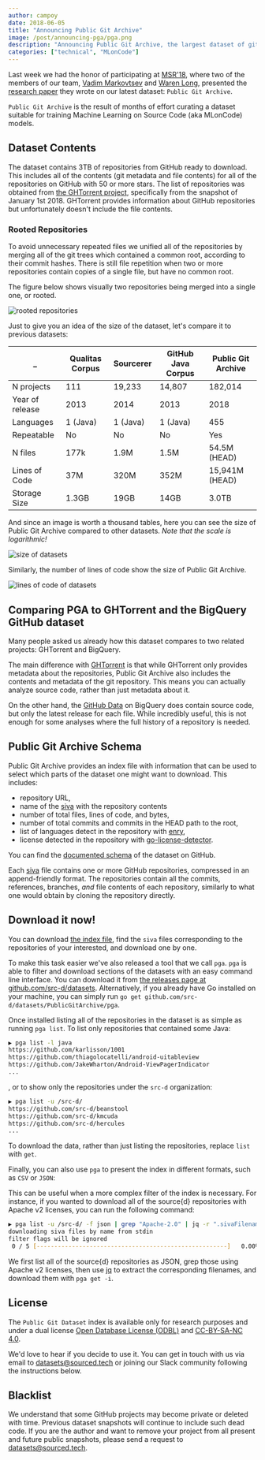 ```yaml
---
author: campoy
date: 2018-06-05
title: "Announcing Public Git Archive"
image: /post/announcing-pga/pga.png
description: "Announcing Public Git Archive, the largest dataset of git repositories in the world."
categories: ["technical", "MLonCode"]
---
```


Last week we had the honor of participating at [MSR'18](https://2018.msrconf.org/),
where two of the members of our team, [Vadim Markovtsev](https://twitter.com/vadimlearning)
and [Waren Long](https://twitter.com/warenlg), presented the
[research paper](https://arxiv.org/abs/1803.10144) they wrote on our latest dataset:
`Public Git Archive`.

`Public Git Archive` is the result of months of effort curating a dataset suitable for
training Machine Learning on Source Code (aka MLonCode) models.

## Dataset Contents

The dataset contains 3TB of repositories from GitHub ready to download.
This includes all of the contents (git metadata and file contents) for all of the repositories
on GitHub with 50 or more stars.
The list of repositories was obtained from [the GHTorrent project](http://ghtorrent.org/), specifically from the snapshot of January 1st 2018.
GHTorrent provides information about GitHub repositories but unfortunately doesn't include the file contents.

### Rooted Repositories

To avoid unnecessary repeated files we unified all of the repositories by merging all of the
git trees which contained a common root, according to their commit hashes.
There is still file repetition when two or more repositories contain copies of a single file,
but have no common root.

The figure below shows visually two repositories being merged into a single one, or rooted.

![rooted repositories](/post/announcing-pga/rooted-repos.png)

Just to give you an idea of the size of the dataset, let's compare it to previous
datasets:

 _  |  Qualitas Corpus  |  Sourcerer  |  GitHub Java Corpus  |  Public Git Archive  |
---|-------------------|-------------|----------------------|----------------------|
N projects | 111 | 19,233 | 14,807 | 182,014 |
Year of release | 2013 | 2014 | 2013 | 2018 |
Languages | 1 (Java) | 1 (Java) | 1 (Java) | 455 |
Repeatable | No | No | No | Yes |
N files | 177k | 1.9M | 1.5M | 54.5M (HEAD) |
Lines of Code | 37M | 320M | 352M | 15,941M (HEAD) |
Storage Size | 1.3GB | 19GB | 14GB | 3.0TB |

And since an image is worth a thousand tables, here you can see the size of Public Git Archive
compared to other datasets. _Note that the scale is logarithmic!_

![size of datasets](/post/announcing-pga/size.png)

Similarly, the number of lines of code show the size of Public Git Archive.

![lines of code of datasets](/post/announcing-pga/loc.png)

## Comparing PGA to GHTorrent and the BigQuery GitHub dataset

Many people asked us already how this dataset compares to two related
projects: GHTorrent and BigQuery.

The main difference with [GHTorrent](http://ghtorrent.org/) is that
while GHTorrent only provides metadata about the repositories,
Public Git Archive also includes the contents and metadata of the git
repository. This means you can actually analyze source code, rather
than just metadata about it.

On the other hand, the [GitHub Data](https://cloud.google.com/bigquery/public-data/github) on BigQuery 
does contain source code, but only the latest release for each file.
While incredibly useful, this is not enough for some analyses where
the full history of a repository is needed.

## Public Git Archive Schema

Public Git Archive provides an index file with information that can be used to select which parts
of the dataset one might want to download. This includes:

- repository URL,
- name of the [siva](https://github.com/src-d/siva) with the repository contents
- number of total files, lines of code, and bytes,
- number of total commits and commits in the HEAD path to the root,
- list of languages detect in the repository with [enry](https://github.com/src-d/enry),
- license detected in the repository with [go-license-detector](https://github.com/src-d/go-license-detector).

You can find the [documented schema](https://pga.sourced.tech/) of the dataset on GitHub.

Each [siva](https://github.com/src-d/go-siva) file contains one or more
GitHub repositories, compressed in an append-friendly format.
The repositories contain all the commits, references, branches, *and*
file contents of each repository, similarly to what one would obtain by
cloning the repository directly.

## Download it now!

You can download [the index file](http://pga.sourced.tech/csv/latest.csv.gz), find the `siva`
files corresponding to the repositories of your interested, and download one by one.

To make this task easier we've also released a tool that we call `pga`. `pga` is able to filter
and download sections of the datasets with an easy command line interface.
You can download it from [the releases page at github.com/src-d/datasets](https://github.com/src-d/datasets/releases).
Alternatively, if you already have Go installed on your machine, you can simply run
`go get github.com/src-d/datasets/PublicGitArchive/pga`.

Once installed listing all of the repositories in the dataset is as simple as running `pga list`.
To list only repositories that contained some Java:

```bash
▶️ pga list -l java
https://github.com/karlisson/1001
https://github.com/thiagolocatelli/android-uitableview
https://github.com/JakeWharton/Android-ViewPagerIndicator
...
```

, or to show only the repositories under the `src-d` organization:

```bash
▶️ pga list -u /src-d/
https://github.com/src-d/beanstool
https://github.com/src-d/kmcuda
https://github.com/src-d/hercules
...
```

To download the data, rather than just listing the repositories, replace `list` with `get`.

Finally, you can also use `pga` to present the index in different formats, such as `CSV` or `JSON`:

This can be useful when a more complex filter of the index is necessary.
For instance, if you wanted to download all of the source{d} repositories with Apache v2 licenses,
you can run the following command:

```bash
▶️ pga list -u /src-d/ -f json | grep "Apache-2.0" | jq -r ".sivaFilenames[]" | pga get -i
downloading siva files by name from stdin
filter flags will be ignored
 0 / 5 [------------------------------------------------------]   0.00%
```

We first list all of the source{d} repositories as JSON, grep those using Apache v2 licenses,
then use [jq](https://stedolan.github.io/jq/) to extract the corresponding filenames, and download them with `pga get -i`.

## License

The `Public Git Dataset` index is available only for research purposes
and under a dual license
[Open Database License (ODBL)](https://opendatacommons.org/licenses/odbl/) and
[CC-BY-SA-NC 4.0](https://creativecommons.org/licenses/by-nc-sa/4.0/).

We'd love to hear if you decide to use it. You can get in touch with us via email to
[datasets@sourced.tech](mailto:datasets@sourced.tech) or joining our Slack community following the instructions below.

## Blacklist

We understand that some GitHub projects may become private or deleted
with time. Previous dataset snapshots will continue to include such
dead code. If you are the author and want to remove your project from
all present and future public snapshots, please send a request to
[datasets@sourced.tech](mailto:datasets@sourced.tech).
